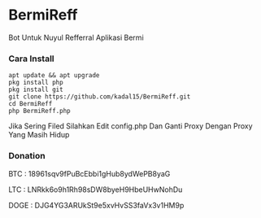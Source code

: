 # BermiReff

<p>Bot Untuk Nuyul Refferral Aplikasi Bermi</p>

### Cara Install
<pre><code>apt update && apt upgrade
pkg install php
pkg install git
git clone https://github.com/kadal15/BermiReff.git
cd BermiReff
php BermiReff.php</code></pre>


<p>Jika Sering Filed Silahkan Edit config.php Dan Ganti Proxy Dengan Proxy Yang Masih Hidup</p>


### Donation 
<p>BTC : 18961sqv9fPuBcEbbi1gHub8ydWePB8yaG</p>
<p>LTC : LNRkk6o9h1Rh98sDW8byeH9HbeUHwNohDu</p>
<p>DOGE : DJG4YG3ARUkSt9e5xvHvSS3faVx3v1HM9p</p>

